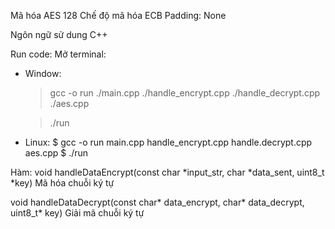 Mã hóa AES 128 
Chế độ mã hóa ECB
Padding: None

Ngôn ngữ sử dung C++

Run code:
Mở terminal:
- Window:
    > gcc -o run ./main.cpp ./handle_encrypt.cpp ./handle_decrypt.cpp ./aes.cpp
    
    > ./run

- Linux:
    $ gcc -o run main.cpp handle_encrypt.cpp handle.decrypt.cpp aes.cpp
    $ ./run

Hàm:
void handleDataEncrypt(const char *input_str, char *data_sent, uint8_t *key) 
Mã hóa chuỗi ký tự

void handleDataDecrypt(const char* data_encrypt, char* data_decrypt, uint8_t* key)
Giải mã chuỗi ký tự
